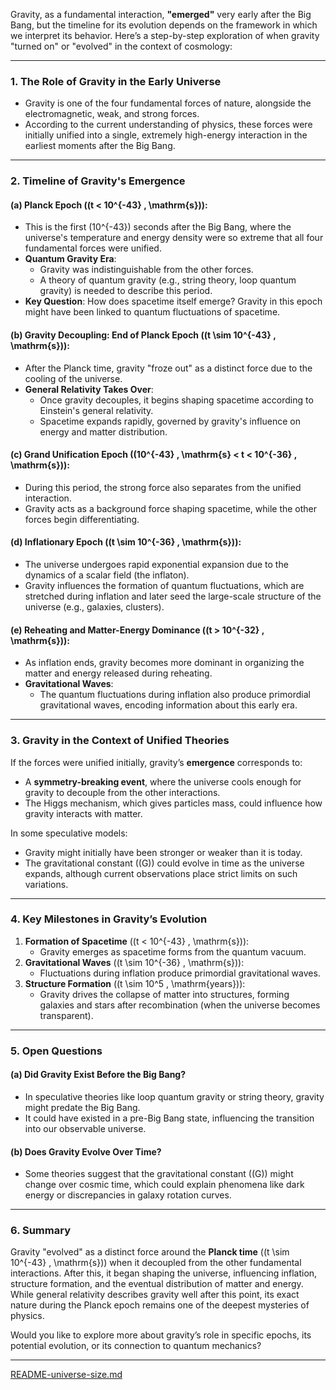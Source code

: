 Gravity, as a fundamental interaction, **"emerged"** very early after the Big Bang, but the timeline for its evolution depends on the framework in which we interpret its behavior. Here’s a step-by-step exploration of when gravity "turned on" or "evolved" in the context of cosmology:

---

### **1. The Role of Gravity in the Early Universe**
- Gravity is one of the four fundamental forces of nature, alongside the electromagnetic, weak, and strong forces.
- According to the current understanding of physics, these forces were initially unified into a single, extremely high-energy interaction in the earliest moments after the Big Bang.

---

### **2. Timeline of Gravity's Emergence**
#### **(a) Planck Epoch (\(t < 10^{-43} \, \mathrm{s}\))**:
- This is the first \(10^{-43}\) seconds after the Big Bang, where the universe's temperature and energy density were so extreme that all four fundamental forces were unified.
- **Quantum Gravity Era**:
  - Gravity was indistinguishable from the other forces.
  - A theory of quantum gravity (e.g., string theory, loop quantum gravity) is needed to describe this period.
- **Key Question**: How does spacetime itself emerge? Gravity in this epoch might have been linked to quantum fluctuations of spacetime.

#### **(b) Gravity Decoupling: End of Planck Epoch (\(t \sim 10^{-43} \, \mathrm{s}\))**:
- After the Planck time, gravity "froze out" as a distinct force due to the cooling of the universe.
- **General Relativity Takes Over**:
  - Once gravity decouples, it begins shaping spacetime according to Einstein's general relativity.
  - Spacetime expands rapidly, governed by gravity's influence on energy and matter distribution.

#### **(c) Grand Unification Epoch (\(10^{-43} \, \mathrm{s} < t < 10^{-36} \, \mathrm{s}\))**:
- During this period, the strong force also separates from the unified interaction.
- Gravity acts as a background force shaping spacetime, while the other forces begin differentiating.

#### **(d) Inflationary Epoch (\(t \sim 10^{-36} \, \mathrm{s}\))**:
- The universe undergoes rapid exponential expansion due to the dynamics of a scalar field (the inflaton).
- Gravity influences the formation of quantum fluctuations, which are stretched during inflation and later seed the large-scale structure of the universe (e.g., galaxies, clusters).

#### **(e) Reheating and Matter-Energy Dominance (\(t > 10^{-32} \, \mathrm{s}\))**:
- As inflation ends, gravity becomes more dominant in organizing the matter and energy released during reheating.
- **Gravitational Waves**:
  - The quantum fluctuations during inflation also produce primordial gravitational waves, encoding information about this early era.

---

### **3. Gravity in the Context of Unified Theories**
If the forces were unified initially, gravity’s **emergence** corresponds to:
- A **symmetry-breaking event**, where the universe cools enough for gravity to decouple from the other interactions.
- The Higgs mechanism, which gives particles mass, could influence how gravity interacts with matter.

In some speculative models:
- Gravity might initially have been stronger or weaker than it is today.
- The gravitational constant (\(G\)) could evolve in time as the universe expands, although current observations place strict limits on such variations.

---

### **4. Key Milestones in Gravity’s Evolution**
1. **Formation of Spacetime** (\(t < 10^{-43} \, \mathrm{s}\)):
   - Gravity emerges as spacetime forms from the quantum vacuum.
2. **Gravitational Waves** (\(t \sim 10^{-36} \, \mathrm{s}\)):
   - Fluctuations during inflation produce primordial gravitational waves.
3. **Structure Formation** (\(t \sim 10^5 \, \mathrm{years}\)):
   - Gravity drives the collapse of matter into structures, forming galaxies and stars after recombination (when the universe becomes transparent).

---

### **5. Open Questions**
#### (a) Did Gravity Exist Before the Big Bang?
- In speculative theories like loop quantum gravity or string theory, gravity might predate the Big Bang.
- It could have existed in a pre-Big Bang state, influencing the transition into our observable universe.

#### (b) Does Gravity Evolve Over Time?
- Some theories suggest that the gravitational constant (\(G\)) might change over cosmic time, which could explain phenomena like dark energy or discrepancies in galaxy rotation curves.

---

### **6. Summary**
Gravity "evolved" as a distinct force around the **Planck time** (\(t \sim 10^{-43} \, \mathrm{s}\)) when it decoupled from the other fundamental interactions. After this, it began shaping the universe, influencing inflation, structure formation, and the eventual distribution of matter and energy. While general relativity describes gravity well after this point, its exact nature during the Planck epoch remains one of the deepest mysteries of physics.

Would you like to explore more about gravity’s role in specific epochs, its potential evolution, or its connection to quantum mechanics?


---

[README-universe-size.md](https://t2m.io/NF9tw33)
